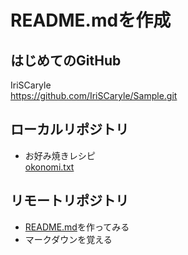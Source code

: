 # README.mdを作成
## はじめてのGitHub  　
IriSCaryle  
<https://github.com/IriSCaryle/Sample.git> 
## ローカルリポジトリ  

* お好み焼きレシピ  
 [okonomi.txt](https://github.com/IriSCaryle/Sample/blob/master/okonomi.txt)   
## リモートリポジトリ 
* [README.md]()を作ってみる  
* マークダウンを覚える  